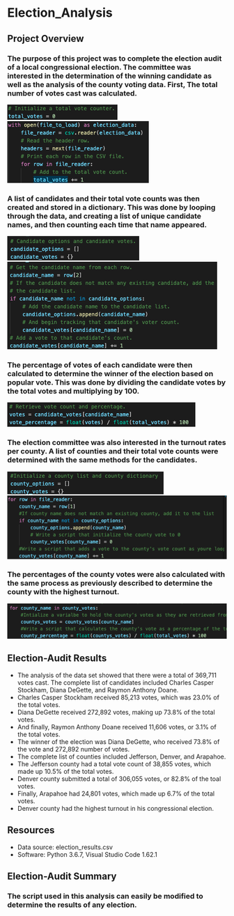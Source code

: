 # Election_Analysis

## Project Overview
### The purpose of this project was to complete the election audit of a local congressional election. The committee was interested in the determination of the winning candidate as well as the analysis of the county voting data. First, The total number of votes cast was calculated.
![text](https://github.com/carrotdip/election-analysis/blob/85572a51651c6850fecee412fd204709fa1536f6/Screen%20Shot%202021-11-12%20at%209.27.58%20PM.png)\
![text](https://github.com/carrotdip/election-analysis/blob/85572a51651c6850fecee412fd204709fa1536f6/Screen%20Shot%202021-11-12%20at%209.28.09%20PM.png)
### A list of candidates and their total vote counts was then created and stored in a dictionary. This was done by looping through the data, and creating a list of unique candidate names, and then counting each time that name appeared. 
![text](https://github.com/carrotdip/election-analysis/blob/ef125b66d415657d65b68664b46a37c69f6b9588/Screen%20Shot%202021-11-12%20at%209.33.16%20PM.png)\
![text](https://github.com/carrotdip/election-analysis/blob/ef125b66d415657d65b68664b46a37c69f6b9588/Screen%20Shot%202021-11-12%20at%209.33.36%20PM.png)
### The percentage of votes of each candidate were then calculated to determine the winner of the election based on popular vote. This was done by dividing the candidate votes by the total votes and multiplying by 100.
![text](https://github.com/carrotdip/election-analysis/blob/37140435c493d1d53831c80585c843991c228976/Screen%20Shot%202021-11-12%20at%209.36.02%20PM.png)
### The election committee was also interested in the turnout rates per county. A list of counties and their total vote counts were determined with the same methods for the candidates. 
![text](https://github.com/carrotdip/election-analysis/blob/a41f4b02774aa1226af08ec0a8ba579e3b50bf04/Screen%20Shot%202021-11-12%20at%209.37.33%20PM.png)\
![text](https://github.com/carrotdip/election-analysis/blob/a41f4b02774aa1226af08ec0a8ba579e3b50bf04/Screen%20Shot%202021-11-12%20at%209.37.45%20PM.png)
### The percentages of the county votes were also calculated with the same process as previously described to determine the county with the highest turnout.
![text](https://github.com/carrotdip/election-analysis/blob/076347881ad2d17832e96a41168d07ee5ce7bcb0/Screen%20Shot%202021-11-12%20at%209.39.38%20PM.png)
## Election-Audit Results
- The analysis of the data set showed that there were a total of 369,711 votes cast. The complete list of candidates included Charles Casper Stockham, Diana DeGette, and Raymon Anthony Doane.
- Charles Casper Stockham received 85,213 votes, which was 23.0% of the total votes. 
- Diana DeGette received 272,892 votes, making up 73.8% of the total votes. 
- And finally, Raymon Anthony Doane received 11,606 votes, or 3.1% of the total votes. 
- The winner of the election was Diana DeGette, who received 73.8% of the vote and 272,892 number of votes. 
- The complete list of counties included Jefferson, Denver, and Arapahoe. 
- The Jefferson county had a total vote count of 38,855 votes, which made up 10.5% of the total votes. 
- Denver county submitted a total of 306,055 votes, or 82.8% of the toal votes. 
- Finally, Arapahoe had 24,801 votes, which made up 6.7% of the total votes. 
- Denver county had the highest turnout in his congressional election.

## Resources
- Data source: election_results.csv
- Software: Python 3.6.7, Visual Studio Code 1.62.1

## Election-Audit Summary
### The script used in this analysis can easily be modified to determine the results of any election. 
